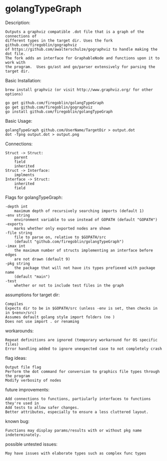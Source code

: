 <h1>golangTypeGraph</h1>

Description:

	Outputs a graphviz compatible .dot file that is a graph of the connections of
	different types in the target dir. Uses the fork github.com/firegoblin/gographviz
	of https://github.com/awalterschulze/gographviz to handle making the dot file.  
	The fork adds an interface for GraphableNode and functions upon it to work with
	the program.  Uses go/ast and go/parser extensively for parsing the target dir.

Basic Installation:

	brew install graphviz (or visit http://www.graphviz.org/ for other options)

	go get github.com/firegoblin/golangTypeGraph
	go get github.com/firegoblin/gographviz
	go install github.com/firegoblin/golangTypeGraph

Basic Usage:

	golangTypeGraph github.com/UserName/TargetDir > output.dot
	dot -Tpng output.dot > output.png

Connections:

	Struct -> Struct:
		parent
		field
		inherited
	Struct -> Interface:
		implments
	Interface -> Struct:
		inherited
		field

Flags for golangTypeGraph:

	-depth int
		maximum depth of recursively searching imports (default 1)
	-env string
		environment variable to use instead of GOPATH (default "GOPATH")
	-exports
    	marks whether only exported nodes are shown
  	-file string
    	file to parse on, relative to $GOPATH/src
    	(default "github.com/firegoblin/golangTypeGraph")
  	-imax int
    	the maximum number of structs implementing an interface before edges 
    	are not drawn (default 9)
  	-pkg string
    	the package that will not have its types prefiexed with package name 
    	(default "main")
  	-test
    	whether or not to include test files in the graph


assumptions for target dir:

	Compiles
	Expects dir to be in $GOPATH/src (unless -env is set, then checks in in $<env>/src)
	Assumes default golang style import folders (no )
	Does not use import . or renaming

workarounds:

	Repeat definitions are ignored (temporary workaround for OS specific files)
	Error handling added to ignore unexpected case to not completely crash


flag ideas:

	Output file flag
	Perform the dot command for conversion to graphics file types through the program
	Modify verbosity of nodes


future improvements:

	Add connections to functions, partiularly interfaces to functions they're used in
	Add tests to allow safer changes.
	Better attributes, especially to ensure a less cluttered layout.


known bug:

	Functions may display params/results with or without pkg name indeterminately.


possible untested issues:

	May have issues with elaborate types such as complex func types